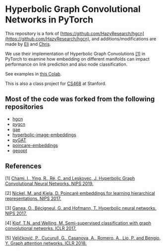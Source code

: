 Hyperbolic Graph Convolutional Networks in PyTorch
==================================================

This repository is a fork of [https://github.com/HazyResearch/hgcn](https://github.com/HazyResearch/hgcn), and additions/modifications are made by [Eli](https://github.com/elipugh) and [Chris](https://www.linkedin.com/in/christopher-healy-0780a4178/).

We use their implementation of Hyperbolic Graph Convolutions [[1]](http://web.stanford.edu/~chami/files/hgcn.pdf) in PyTorch to examine how embedding on different manifolds can impact performance on link prediction and also node classification.

See examples in [this Colab](https://colab.research.google.com/drive/1BGm__vnNnfMB2k6nxtao8mHWrul4t43G?usp=sharing).

This is also a class project for [CS468](https://cs468.stanford.edu) at Stanford.



## Most of the code was forked from the following repositories

 * [hgcn](https://github.com/HazyResearch/hgcn)
 * [pygcn](https://github.com/tkipf/pygcn/tree/master/pygcn)
 * [gae](https://github.com/tkipf/gae/tree/master/gae)
 * [hyperbolic-image-embeddings](https://github.com/KhrulkovV/hyperbolic-image-embeddings)
 * [pyGAT](https://github.com/Diego999/pyGAT)
 * [poincare-embeddings](https://github.com/facebookresearch/poincare-embeddings)
 * [geoopt](https://github.com/geoopt/geoopt)

## References

[1] [Chami, I., Ying, R., Ré, C. and Leskovec, J. Hyperbolic Graph Convolutional Neural Networks. NIPS 2019.](http://web.stanford.edu/~chami/files/hgcn.pdf)

[2] [Nickel, M. and Kiela, D. Poincaré embeddings for learning hierarchical representations. NIPS 2017.](https://arxiv.org/pdf/1705.08039.pdf)

[3] [Ganea, O., Bécigneul, G. and Hofmann, T. Hyperbolic neural networks. NIPS 2017.](https://arxiv.org/pdf/1805.09112.pdf)

[4] [Kipf, T.N. and Welling, M. Semi-supervised classification with graph convolutional networks. ICLR 2017.](https://arxiv.org/pdf/1609.02907.pdf)

[5] [Veličković, P., Cucurull, G., Casanova, A., Romero, A., Lio, P. and Bengio, Y. Graph attention networks. ICLR 2018.](https://arxiv.org/pdf/1710.10903.pdf)
